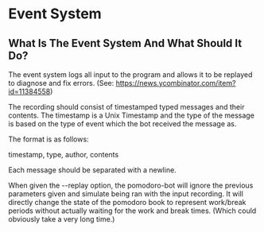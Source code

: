 # Event System #

## What Is The Event System And What Should It Do? ##

The event system logs all input to the program and allows it to be replayed to 
diagnose and fix errors. (See: https://news.ycombinator.com/item?id=11384558)

The recording should consist of timestamped typed messages and their contents.
The timestamp is a Unix Timestamp and the type of the message is based on the
type of event which the bot received the message as. 

The format is as follows:

timestamp, type, author, contents

Each message should be separated with a newline.

When given the --replay option, the pomodoro-bot will ignore the previous 
parameters given and simulate being ran with the input recording. It will 
directly change the state of the pomodoro book to represent work/break periods
without actually waiting for the work and break times. (Which could obviously
take a very long time.)

